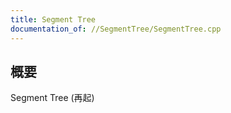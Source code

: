 ```yaml
---
title: Segment Tree
documentation_of: //SegmentTree/SegmentTree.cpp
---
```


## 概要  
Segment Tree (再起)